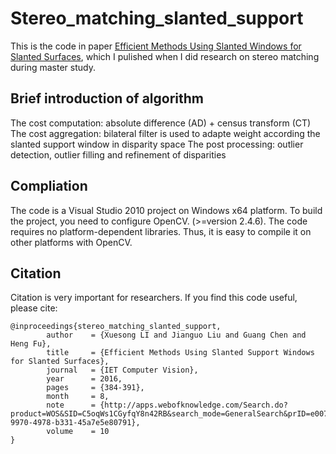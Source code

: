 # Stereo_matching_slanted_support
This is the code in paper [Efficient Methods Using Slanted Windows for Slanted Surfaces](http://apps.webofknowledge.com/Search.do?product=WOS&SID=C5oqWs1CGyfqY8n42RB&search_mode=GeneralSearch&prID=e0079d24-9970-4978-b331-45a7e5e80791
), which I pulished when I did research on stereo matching during master study.

## Brief introduction of algorithm
The cost computation: absolute difference (AD)  +  census transform (CT) 
The cost aggregation: bilateral filter is used to adapte weight according the slanted support window in disparity space
The post processing: outlier detection, outlier filling and refinement of disparities

## Compliation
The code is a Visual Studio 2010 project on Windows x64 platform. To build the project, you need to configure OpenCV. (>=version 2.4.6). The code requires no platform-dependent libraries. Thus, it is easy to compile it on other platforms with OpenCV.

## Citation
Citation is very important for researchers. If you find this code useful, please cite:
```
@inproceedings{stereo_matching_slanted_support,
        author    = {Xuesong LI and Jianguo Liu and Guang Chen and Heng Fu},
        title     = {Efficient Methods Using Slanted Support Windows for Slanted Surfaces},
        journal   = {IET Computer Vision},
        year      = 2016,
        pages     = {384-391},
        month     = 8,
        note      = {http://apps.webofknowledge.com/Search.do?product=WOS&SID=C5oqWs1CGyfqY8n42RB&search_mode=GeneralSearch&prID=e0079d24-9970-4978-b331-45a7e5e80791}, 
        volume    = 10
}
```
